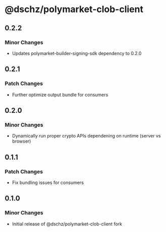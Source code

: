 # @dschz/polymarket-clob-client

## 0.2.2

### Minor Changes

- Updates polymarket-builder-signing-sdk dependency to 0.2.0

## 0.2.1

### Patch Changes

- Further optimize output bundle for consumers

## 0.2.0

### Minor Changes

- Dynamically run proper crypto APIs dependening on runtime (server vs browser)

## 0.1.1

### Patch Changes

- Fix bundling issues for consumers

## 0.1.0

### Minor Changes

- Initial release of @dschz/polymarket-clob-client fork
